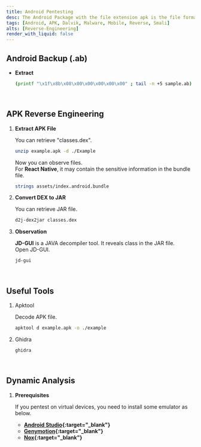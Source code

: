 ```yaml
---
title: Android Pentesting
desc: The Android Package with the file extension apk is the file format used by the Android operating system, and a number of other Android-based operating systems for distribution and installation of mobile apps, mobile games and middleware.
tags: [Android, APK, Dalvik, Malware, Mobile, Reverse, Smali]
alts: [Reverse-Engineering]
render_with_liquid: false
---
```


## Android Backup (.ab)

- **Extract**

    ```sh
    (printf "\x1f\x8b\x08\x00\x00\x00\x00\x00" ; tail -n +5 sample.ab) | tar -xvz
    ```

<br />

## APK Reverse Engineering

1. **Extract APK File**

    You can retrieve "classes.dex".

    ```sh
    unzip example.apk -d ./Example
    ```

    Now you can observe files.  
    For **React Native**, it may contain the sensitive information in the bundle file.

    ```sh
    strings assets/index.android.bundle
    ```

2. **Convert DEX to JAR**

    You can retrieve JAR file.

    ```sh
    d2j-dex2jar classes.dex
    ```

3. **Observation**

    **JD-GUI** is a JAVA decompiler tool. It reveals class in the JAR file.  
    Open JD-GUI.

    ```sh
    jd-gui
    ```

<br />

## Useful Tools

1. Apktool

    Decode APK file.

    ```sh
    apktool d example.apk -o ./example
    ```

2. Ghidra

    ```sh
    ghidra
    ```

<br />

## Dynamic Analysis

1. **Prerequisites**

    If you pentest on virtual devices, you need to install some emulator as below. 

    - **[Android Studio](https://developer.android.com/studio){:target="_blank"}**
    - **[Genymotion](https://www.genymotion.com/){:target="_blank"}**
    - **[Nox](https://www.bignox.com/){:target="_blank"}**